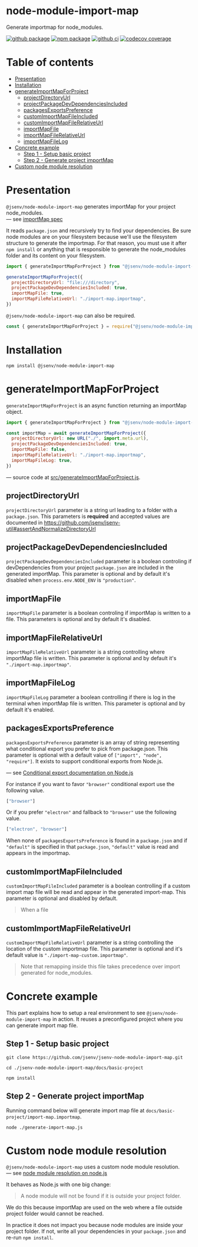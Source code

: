 # node-module-import-map

Generate importmap for node_modules.

[![github package](https://img.shields.io/github/package-json/v/jsenv/jsenv-node-module-import-map.svg?logo=github&label=package)](https://github.com/jsenv/jsenv-node-module-import-map/packages)
[![npm package](https://img.shields.io/npm/v/@jsenv/node-module-import-map.svg?logo=npm&label=package)](https://www.npmjs.com/package/@jsenv/node-module-import-map)
[![github ci](https://github.com/jsenv/jsenv-node-module-import-map/workflows/ci/badge.svg)](https://github.com/jsenv/jsenv-node-module-import-map/actions?workflow=ci)
[![codecov coverage](https://codecov.io/gh/jsenv/jsenv-node-module-import-map/branch/master/graph/badge.svg)](https://codecov.io/gh/jsenv/jsenv-node-module-import-map)

# Table of contents

- [Presentation](#Presentation)
- [Installation](#installation)
- [generateImportMapForProject](#generateImportMapForProject)
  - [projectDirectoryUrl](#projectDirectoryUrl)
  - [projectPackageDevDependenciesIncluded](#projectPackageDevDependenciesIncluded)
  - [packagesExportsPreference](#packagesExportsPreference)
  - [customImportMapFileIncluded](#customImportMapFileIncluded)
  - [customImportMapFileRelativeUrl](#customImportMapFileRelativeUrl)
  - [importMapFile](#importMapFile)
  - [importMapFileRelativeUrl](#importMapFileRelativeUrl)
  - [importMapFileLog](#importMapFileLog)
- [Concrete example](#concrete-example)
  - [Step 1 - Setup basic project](#step-1---setup-project)
  - [Step 2 - Generate project importMap](#step-2---generate-project-importMap)
- [Custom node module resolution](#custom-node-module-resolution)

# Presentation

`@jsenv/node-module-import-map` generates importMap for your project node_modules.<br />
— see [importMap spec](https://github.com/WICG/import-maps)

It reads `package.json` and recursively try to find your dependencies. Be sure node modules are on your filesystem because we'll use the filesystem structure to generate the importmap. For that reason, you must use it after `npm install` or anything that is responsible to generate the node_modules folder and its content on your filesystem.

```js
import { generateImportMapForProject } from "@jsenv/node-module-import-map"

generateImportMapForProject({
  projectDirectoryUrl: "file:///directory",
  projectPackageDevDependenciesIncluded: true,
  importMapFile: true,
  importMapFileRelativeUrl: "./import-map.importmap",
})
```

`@jsenv/node-module-import-map` can also be required.

```js
const { generateImportMapForProject } = require("@jsenv/node-module-import-map")
```

# Installation

```console
npm install @jsenv/node-module-import-map
```

# generateImportMapForProject

`generateImportMapForProject` is an async function returning an importMap object.

```js
import { generateImportMapForProject } from "@jsenv/node-module-import-map"

const importMap = await generateImportMapForProject({
  projectDirectoryUrl: new URL("./", import.meta.url),
  projectPackageDevDependenciesIncluded: true,
  importMapFile: false,
  importMapFileRelativeUrl: "./import-map.importmap",
  importMapFileLog: true,
})
```

— source code at [src/generateImportMapForProject.js](./src/generateImportMapForProject.js).

## projectDirectoryUrl

`projectDirectoryUrl` parameter is a string url leading to a folder with a `package.json`. This parameters is **required** and accepted values are documented in https://github.com/jsenv/jsenv-util#assertAndNormalizeDirectoryUrl

## projectPackageDevDependenciesIncluded

`projectPackageDevDependenciesIncluded` parameter is a boolean controling if devDependencies from your project `package.json` are included in the generated importMap. This parameter is optional and by default it's disabled when `process.env.NODE_ENV` is `"production"`.

## importMapFile

`importMapFile` parameter is a boolean controling if importMap is written to a file. This parameters is optional and by default it's disabled.

## importMapFileRelativeUrl

`importMapFileRelativeUrl` parameter is a string controlling where importMap file is written. This parameter is optional and by default it's `"./import-map.importmap"`.

## importMapFileLog

`importMapFileLog` parameter a boolean controlling if there is log in the terminal when importMap file is written. This parameter is optional and by default it's enabled.

## packagesExportsPreference

`packagesExportsPreference` parameter is an array of string representing what conditional export you prefer to pick from package.json. This parameter is optional with a default value of `["import", "node", "require"]`. It exists to support conditional exports from Node.js.

— see [Conditional export documentation on Node.js](https://nodejs.org/dist/latest-v13.x/docs/api/esm.html#esm_conditional_exports)

For instance if you want to favor `"browser"` conditional export use the following value.

<!-- prettier-ignore -->
```js
["browser"]
```

Or if you prefer `"electron"` and fallback to `"browser"` use the following value.

<!-- prettier-ignore -->
```js
["electron", "browser"]
```

When none of `packagesExportsPreference` is found in a `package.json` and if `"default"` is specified in that `package.json`, `"default"` value is read and appears in the importmap.

## customImportMapFileIncluded

`customImportMapFileIncluded` parameter is a boolean controlling if a custom import map file will be read and appear in the generated import-map. This parameter is optional and disabled by default.

> When a file

## customImportMapFileRelativeUrl

`customImportMapFileRelativeUrl` parameter is a string controlling the location of the custom importmap file. This parameter is optional and it's default value is `"./import-map-custom.importmap"`.

> Note that remapping inside this file takes precedence over import generated for node_modules.

# Concrete example

This part explains how to setup a real environment to see `@jsenv/node-module-import-map` in action.
It reuses a preconfigured project where you can generate import map file.

## Step 1 - Setup basic project

```console
git clone https://github.com/jsenv/jsenv-node-module-import-map.git
```

```console
cd ./jsenv-node-module-import-map/docs/basic-project
```

```console
npm install
```

## Step 2 - Generate project importMap

Running command below will generate import map file at `docs/basic-project/import-map.importmap`.

```console
node ./generate-import-map.js
```

# Custom node module resolution

`@jsenv/node-module-import-map` uses a custom node module resolution.<br />
— see [node module resolution on node.js](https://nodejs.org/api/modules.html#modules_all_together)

It behaves as Node.js with one big change:

> A node module will not be found if it is outside your project folder.

We do this because importMap are used on the web where a file outside project folder would cannot be reached.

In practice it does not impact you because node modules are inside your project folder. If not, write all your dependencies in your `package.json` and re-run `npm install`.
